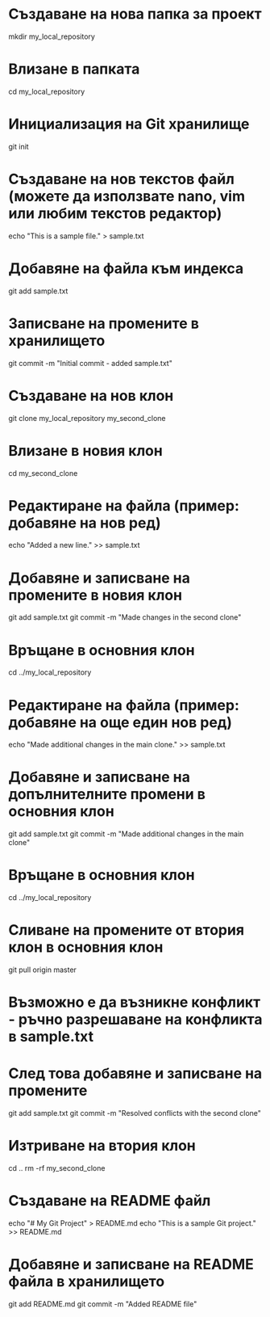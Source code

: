 # Създаване на нова папка за проект
mkdir my_local_repository

# Влизане в папката
cd my_local_repository

# Инициализация на Git хранилище
git init

# Създаване на нов текстов файл (можете да използвате nano, vim или любим текстов редактор)
echo "This is a sample file." > sample.txt

# Добавяне на файла към индекса
git add sample.txt

# Записване на промените в хранилището
git commit -m "Initial commit - added sample.txt"

# Създаване на нов клон
git clone my_local_repository my_second_clone

# Влизане в новия клон
cd my_second_clone

# Редактиране на файла (пример: добавяне на нов ред)
echo "Added a new line." >> sample.txt

# Добавяне и записване на промените в новия клон
git add sample.txt
git commit -m "Made changes in the second clone"

# Връщане в основния клон
cd ../my_local_repository

# Редактиране на файла (пример: добавяне на още един нов ред)
echo "Made additional changes in the main clone." >> sample.txt

# Добавяне и записване на допълнителните промени в основния клон
git add sample.txt
git commit -m "Made additional changes in the main clone"

# Връщане в основния клон
cd ../my_local_repository

# Сливане на промените от втория клон в основния клон
git pull origin master

# Възможно е да възникне конфликт - ръчно разрешаване на конфликта в sample.txt
# След това добавяне и записване на промените
git add sample.txt
git commit -m "Resolved conflicts with the second clone"

# Изтриване на втория клон
cd ..
rm -rf my_second_clone

# Създаване на README файл
echo "# My Git Project" > README.md
echo "This is a sample Git project." >> README.md

# Добавяне и записване на README файла в хранилището
git add README.md
git commit -m "Added README file"

